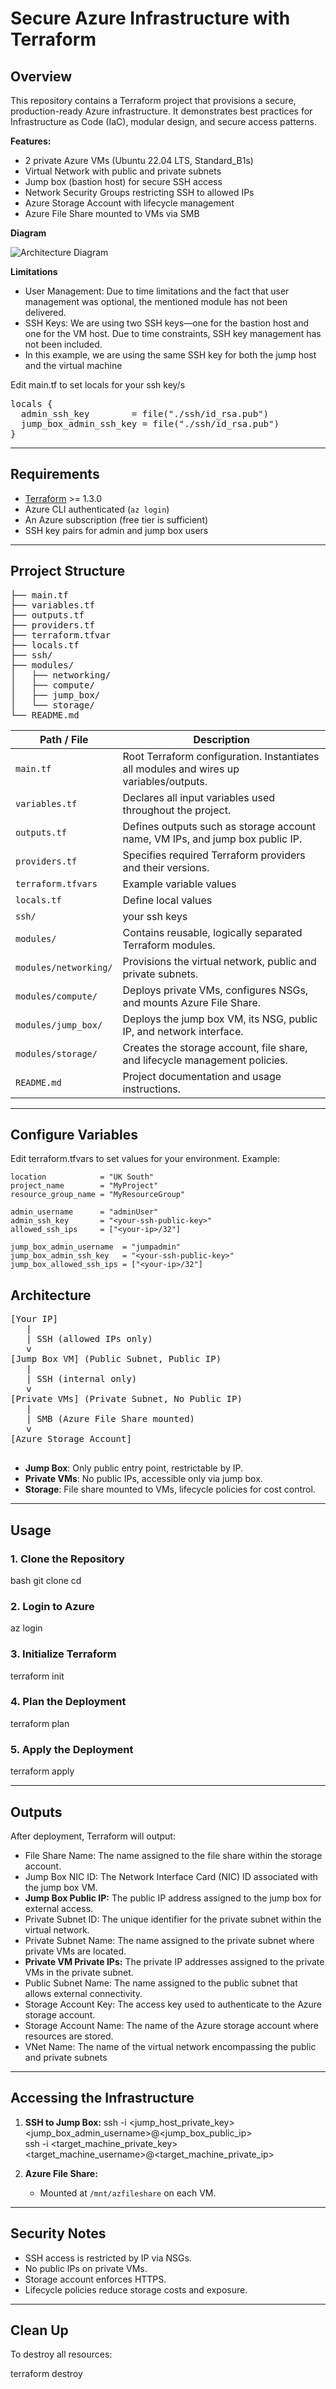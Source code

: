 # Secure Azure Infrastructure with Terraform

## Overview

This repository contains a Terraform project that provisions a secure, production-ready Azure infrastructure.
It demonstrates best practices for Infrastructure as Code (IaC), modular design, and secure access patterns.

**Features:**

- 2 private Azure VMs (Ubuntu 22.04 LTS, Standard_B1s)
- Virtual Network with public and private subnets
- Jump box (bastion host) for secure SSH access
- Network Security Groups restricting SSH to allowed IPs
- Azure Storage Account with lifecycle management
- Azure File Share mounted to VMs via SMB

**Diagram**

![Architecture Diagram](docs/diagram.png)



**Limitations**

- User Management: Due to time limitations and the fact that user management was optional, the mentioned module has not been delivered.
- SSH Keys: We are using two SSH keys—one for the bastion host and one for the VM host. Due to time constraints, SSH key management has not been included.
- In this example, we are using the same SSH key for both the jump host and the virtual machine

Edit main.tf to set locals for your ssh key/s

<pre>
locals {
  admin_ssh_key        = file("./ssh/id_rsa.pub")
  jump_box_admin_ssh_key = file("./ssh/id_rsa.pub")
}
</pre>

---

## Requirements

- [Terraform](https://www.terraform.io/downloads.html) >= 1.3.0
- Azure CLI authenticated (`az login`)
- An Azure subscription (free tier is sufficient)
- SSH key pairs for admin and jump box users

---

## Prroject Structure 


<pre>
├── main.tf
├── variables.tf
├── outputs.tf
├── providers.tf
├── terraform.tfvar
├── locals.tf
├── ssh/
├── modules/
│   ├── networking/
│   ├── compute/
│   ├── jump_box/
│   └── storage/
└── README.md
</pre>


| Path / File                | Description                                                                                   |
|----------------------------|----------------------------------------------------------------------------------------------|
| `main.tf`                  | Root Terraform configuration. Instantiates all modules and wires up variables/outputs.        |
| `variables.tf`             | Declares all input variables used throughout the project.                                    |
| `outputs.tf`               | Defines outputs such as storage account name, VM IPs, and jump box public IP.                |
| `providers.tf`             | Specifies required Terraform providers and their versions.                                   |
| `terraform.tfvars`         | Example variable values                                                                      |
| `locals.tf`                | Define local values                                                                          |
| `ssh/`                     | your ssh keys                                                                                |
| `modules/`                 | Contains reusable, logically separated Terraform modules.                                    |
| `modules/networking/`      | Provisions the virtual network, public and private subnets.                                  |
| `modules/compute/`         | Deploys private VMs, configures NSGs, and mounts Azure File Share.                           |
| `modules/jump_box/`        | Deploys the jump box VM, its NSG, public IP, and network interface.                          |
| `modules/storage/`         | Creates the storage account, file share, and lifecycle management policies.                  |
| `README.md`                | Project documentation and usage instructions.                                                |


---
##  Configure Variables

Edit terraform.tfvars to set values for your environment.
    Example:

    location            = "UK South"
    project_name        = "MyProject"
    resource_group_name = "MyResourceGroup"

    admin_username      = "adminUser"
    admin_ssh_key       = "<your-ssh-public-key>"
    allowed_ssh_ips     = ["<your-ip>/32"]

    jump_box_admin_username  = "jumpadmin"
    jump_box_admin_ssh_key   = "<your-ssh-public-key>"
    jump_box_allowed_ssh_ips = ["<your-ip>/32"]


    

## Architecture

<pre>
[Your IP]
   |
   | SSH (allowed IPs only)
   v
[Jump Box VM] (Public Subnet, Public IP)
   |
   | SSH (internal only)
   v
[Private VMs] (Private Subnet, No Public IP)
   |
   | SMB (Azure File Share mounted)
   v
[Azure Storage Account]

</pre>

- **Jump Box**: Only public entry point, restrictable by IP.
- **Private VMs**: No public IPs, accessible only via jump box.
- **Storage**: File share mounted to VMs, lifecycle policies for cost control.

---

## Usage

### 1. Clone the Repository
bash git clone <your-repo-url> cd <repo-directory>
### 2. Login to Azure
az login
### 3. Initialize Terraform
terraform init
### 4. Plan the Deployment
terraform plan
### 5. Apply the Deployment

terraform apply

---

## Outputs

After deployment, Terraform will output:

- File Share Name: The name assigned to the file share within the storage account.
- Jump Box NIC ID: The Network Interface Card (NIC) ID associated with the jump box VM.
- **Jump Box Public IP:** The public IP address assigned to the jump box for external access.
- Private Subnet ID: The unique identifier for the private subnet within the virtual network.
- Private Subnet Name: The name assigned to the private subnet where private VMs are located.
- **Private VM Private IPs:** The private IP addresses assigned to the private VMs in the private subnet.
- Public Subnet Name: The name assigned to the public subnet that allows external connectivity.
- Storage Account Key: The access key used to authenticate to the Azure storage account.
- Storage Account Name: The name of the Azure storage account where resources are stored.
- VNet Name: The name of the virtual network encompassing the public and private subnets

---

## Accessing the Infrastructure

1. **SSH to Jump Box:**
ssh -i <jump_host_private_key> <jump_box_admin_username>@<jump_box_public_ip> \
  ssh -i <target_machine_private_key> <target_machine_username>@<target_machine_private_ip>

3. **Azure File Share:**

   - Mounted at `/mnt/azfileshare` on each VM.

---

## Security Notes

- SSH access is restricted by IP via NSGs.
- No public IPs on private VMs.
- Storage account enforces HTTPS.
- Lifecycle policies reduce storage costs and exposure.

---

## Clean Up

To destroy all resources:

terraform destroy
